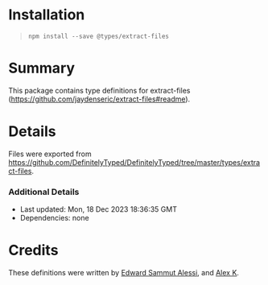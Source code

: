 # Installation
> `npm install --save @types/extract-files`

# Summary
This package contains type definitions for extract-files (https://github.com/jaydenseric/extract-files#readme).

# Details
Files were exported from https://github.com/DefinitelyTyped/DefinitelyTyped/tree/master/types/extract-files.

### Additional Details
 * Last updated: Mon, 18 Dec 2023 18:36:35 GMT
 * Dependencies: none

# Credits
These definitions were written by [Edward Sammut Alessi](https://github.com/Slessi), and [Alex K](https://github.com/lynxtaa).
